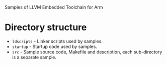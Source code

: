 Samples of LLVM Embedded Toolchain for Arm

# Directory structure

* `ldscripts` - Linker scripts used by samples.
* `startup` - Startup code used by samples.
* `src` - Sample source code, Makefile and description, each sub-directory is a
  separate sample.
